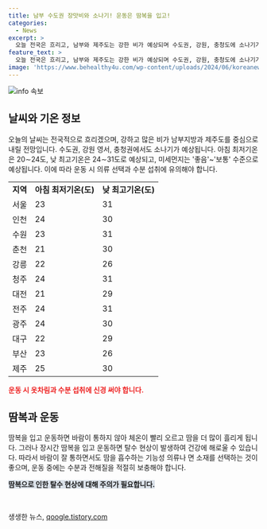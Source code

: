 ```yaml
---
title: 남부 수도권 장맛비와 소나기! 운동은 땀복을 입고!
categories:
  - News
excerpt: >
  오늘 전국은 흐리고, 남부와 제주도는 강한 비가 예상되며 수도권, 강원, 충청도에 소나기가 올 것으로 전망된다. 이로 인해 제주는 30~80mm, 광주, 전남, 전북, 부산, 경남 지역은 20~60mm, 울산, 대구, 경북은 10~40mm, 강원 영동은 5~20mm의 강수량이 예상된다. 아침 최저기온은 20∼24도, 낮 최고기온은 24∼31도로 예상되며, 미세먼지는 대체로 좋음~보통 수준이다. 운동 시 땀복을 입는 것은 몸에 해로울 수 있으므로 주의가 필요하며, 기능성 의류나 면 소재의 운동복과 수분 섭취를 통해 탈수를 예방해야 한다.
feature_text: >
  오늘 전국은 흐리고, 남부와 제주도는 강한 비가 예상되며 수도권, 강원, 충청도에 소나기가 올 것으로 전망된다. 이로 인해 제주는 30~80mm, 광주, 전남, 전북, 부산, 경남 지역은 20~60mm, 울산, 대구, 경북은 10~40mm, 강원 영동은 5~20mm의 강수량이 예상된다. 아침 최저기온은 20∼24도, 낮 최고기온은 24∼31도로 예상되며, 미세먼지는 대체로 좋음~보통 수준이다. 운동 시 땀복을 입는 것은 몸에 해로울 수 있으므로 주의가 필요하며, 기능성 의류나 면 소재의 운동복과 수분 섭취를 통해 탈수를 예방해야 한다.
image: 'https://www.behealthy4u.com/wp-content/uploads/2024/06/koreanews.jpg'
---
```


<p><img src="https://www.behealthy4u.com/wp-content/uploads/2024/06/koreanews.jpg" alt="info 속보" /></p>

<h2 data-ke-size="size26">날씨와 기온 정보</h2>

<p data-ke-size="size16">오늘의 날씨는 전국적으로 흐리겠으며, 강하고 많은 비가 남부지방과 제주도를 중심으로 내릴 전망입니다. 수도권, 강원 영서, 충청권에서도 소나기가 예상됩니다. 아침 최저기온은 20∼24도, 낮 최고기온은 24∼31도로 예상되고, 미세먼지는 '좋음'~'보통' 수준으로 예상됩니다. 이에 따라 운동 시 의류 선택과 수분 섭취에 유의해야 합니다.</p>

<table>
  <tr>
    <td><b>지역</b></td>
    <td><b>아침 최저기온(도)</b></td>
    <td><b>낮 최고기온(도)</b></td>
  </tr>
  <tr>
    <td>서울</td>
    <td>23</td>
    <td>31</td>
  </tr>
  <tr>
    <td>인천</td>
    <td>24</td>
    <td>30</td>
  </tr>
  <tr>
    <td>수원</td>
    <td>23</td>
    <td>31</td>
  </tr>
  <tr>
    <td>춘천</td>
    <td>21</td>
    <td>30</td>
  </tr>
  <tr>
    <td>강릉</td>
    <td>22</td>
    <td>26</td>
  </tr>
  <tr>
    <td>청주</td>
    <td>24</td>
    <td>31</td>
  </tr>
  <tr>
    <td>대전</td>
    <td>21</td>
    <td>29</td>
  </tr>
  <tr>
    <td>전주</td>
    <td>24</td>
    <td>31</td>
  </tr>
  <tr>
    <td>광주</td>
    <td>24</td>
    <td>30</td>
  </tr>
  <tr>
    <td>대구</td>
    <td>22</td>
    <td>29</td>
  </tr>
  <tr>
    <td>부산</td>
    <td>23</td>
    <td>26</td>
  </tr>
  <tr>
    <td>제주</td>
    <td>25</td>
    <td>30</td>
  </tr>
</table>

<p><b><span style="color: #ee2323;">운동 시 옷차림과 수분 섭취에 신경 써야 합니다.</span></b></p>

<h2 data-ke-size="size26">땀복과 운동</h2>

<p data-ke-size="size16">땀복을 입고 운동하면 바람이 통하지 않아 체온이 빨리 오르고 땀을 더 많이 흘리게 됩니다. 그러나 장시간 땀복을 입고 운동하면 탈수 현상이 발생하여 건강에 해로울 수 있습니다. 따라서 바람이 잘 통하면서도 땀을 흡수하는 기능성 의류나 면 소재를 선택하는 것이 좋으며, 운동 중에는 수분과 전해질을 적절히 보충해야 합니다.</p>

<p><b><span style="background-color: #21538527;">땀복으로 인한 탈수 현상에 대해 주의가 필요합니다.</span></b></p>

<p data-ke-size="size16">&nbsp;</p>
생생한 뉴스, <a href="https://qoogle.tistory.com" rel="dofollow">qoogle.tistory.com</a>


